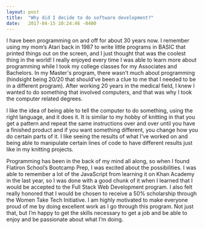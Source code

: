 ```yaml
---
layout: post
title:  "Why did I decide to do software development?"
date:   2017-04-15 10:24:46 -0400
---
```



I have been programming on and off for about 30 years now. I remember using my mom’s Atari back in 1987 to write little programs in BASIC that printed things out on the screen, and I just thought that was the coolest thing in the world! I really enjoyed every time I was able to learn more about programming while I took my college classes for my Associates and Bachelors. In my Master's program, there wasn’t much about programming (hindsight being 20/20 that should’ve been a clue to me that I needed to be in a different program). After working 20 years in the medical field, I knew I wanted to do something that involved computers, and that was why I took the computer related degrees.

I like the idea of being able to tell the computer to do something, using the right language, and it does it. It is similar to my hobby of knitting in that you get a pattern and repeat the same instructions over and over until you have a finished product and if you want something different, you change how you do certain parts of it. I like seeing the results of what I’ve worked on and being able to manipulate certain lines of code to have different results just like in my knitting projects.

Programming has been in the back of my mind all along, so when I found Flatiron School’s Bootcamp Prep, I was excited about the possibilities. I was able to remember a lot of the JavaScript from learning it on Khan Academy in the last year, so I was done with a good chunk of it when I learned that I would be accepted to the Full Stack Web Development program. I also felt really honored that I would be chosen to receive a 50% scholarship through the Women Take Tech Initiative. I am highly motivated to make everyone proud of me by doing excellent work as I go through this program. Not just that, but I’m happy to get the skills necessary to get a job and be able to enjoy and be passionate about what I’m doing.  
